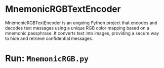 # MnemonicRGBTextEncoder

MnemonicRGBTextEncoder is an ongoing Python project that encodes and decodes text messages using a unique RGB color mapping based on a mnemonic passphrase. It converts text into images, providing a secure way to hide and retrieve confidential messages.

# Run: `MnemonicRGB.py`
